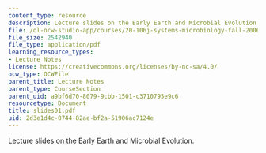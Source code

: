 ```yaml
---
content_type: resource
description: Lecture slides on the Early Earth and Microbial Evolution.
file: /ol-ocw-studio-app/courses/20-106j-systems-microbiology-fall-2006/2d3e1d4c074482aebf2a51906ac7124e_slides01.pdf
file_size: 2542940
file_type: application/pdf
learning_resource_types:
- Lecture Notes
license: https://creativecommons.org/licenses/by-nc-sa/4.0/
ocw_type: OCWFile
parent_title: Lecture Notes
parent_type: CourseSection
parent_uid: a9bf6d70-8079-9cbb-1501-c3710795e9c6
resourcetype: Document
title: slides01.pdf
uid: 2d3e1d4c-0744-82ae-bf2a-51906ac7124e
---
```

Lecture slides on the Early Earth and Microbial Evolution.